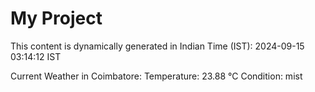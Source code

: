 # My Project

This content is dynamically generated in Indian Time (IST): 2024-09-15 03:14:12 IST


Current Weather in Coimbatore:
Temperature: 23.88 °C
Condition: mist
